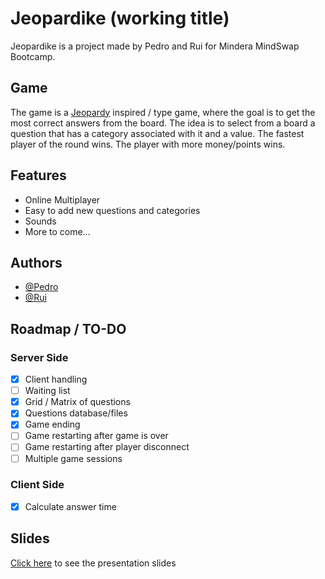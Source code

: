 # Jeopardike (working title)

Jeopardike is a project made by Pedro and Rui for Mindera MindSwap Bootcamp.

## Game

The game is a [Jeopardy](https://en.wikipedia.org/wiki/Jeopardy!) inspired / type game, where the goal is to get the most correct answers from the board.
The idea is to select from a board a question that has a category associated with it and a value. The fastest player of the round wins. The player with more money/points wins.

## Features

- Online Multiplayer
- Easy to add new questions and categories
- Sounds
- More to come...

## Authors

- [@Pedro](https://www.github.com/nuntera)
- [@Rui](https://www.github.com/rui-tx)

## Roadmap / TO-DO
### Server Side
- [x] Client handling
- [ ] Waiting list
- [x] Grid / Matrix of questions
- [x] Questions database/files
- [x] Game ending
- [ ] Game restarting after game is over
- [ ] Game restarting after player disconnect
- [ ] Multiple game sessions

### Client Side
- [x] Calculate answer time

## Slides
[Click here](https://rui-tx.github.io/jeopardy/) to see the presentation slides
      
